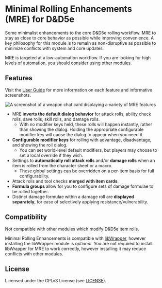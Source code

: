 # Minimal Rolling Enhancements (MRE) for D&D5e

Some minimalist enhancements to the core D&D5e rolling workflow.
MRE to stay as close to core behavior as possible while improving convenience.
A key philosophy for this module is to remain as non-disruptive as possible to minimize conflicts with system and core updates.

MRE is targeted at a low-automation workflow.
If you are looking for high levels of automation, you should consider using other modules.

## Features

Visit the [User Guide](https://github.com/schultzcole/FVTT-Minimal-Rolling-Enhancements-DND5E/wiki/User-Guide) for more information on each feature and informative screenshots.

![A screenshot of a weapon chat card displaying a variety of MRE features](https://f002.backblazeb2.com/file/cws-images/FVTT-MRE/flame-tongue.webp)

- MRE **inverts the default dialog behavior** for attack rolls, ability check rolls, save rolls, skill rolls, and damage rolls.
  - With no modifier keys held, these rolls will happen instantly, rather than showing the dialog.
    Holding the appropriate configurable modifier key will cause the dialog to appear when you need it.
- **Configurable modifier keys** for rolling with advantage, disadvantage, and showing the roll dialog.
  - You can set world-level default modifiers, but players may choose to set a local override if they wish.
- Settings to **automatically roll attack rolls** and/or **damage rolls** when an item is rolled from the character sheet or a macro.
  - These global settings can be overridden on a per-item basis for full configurability.
- Attack rolls and tool checks **merged with item cards**.
- **Formula groups** allow for you to configure sets of damage formulae to be rolled together.
- Distinct damage formulae within a damage roll are **displayed separately**, for ease of selectively applying resistance/vulnerability.

## Compatibility

Not compatible with other modules which modify D&D5e item rolls.

Minimal Rolling Enhancements is compatible with [libWrapper](https://foundryvtt.com/packages/lib-wrapper/),
however installing the libWrapper module is *optional*.
You are not required to install libWrapper for MRE to work correctly, however installing it may reduce conflicts with other modules.

## License

Licensed under the GPLv3 License (see [LICENSE](LICENSE)).
